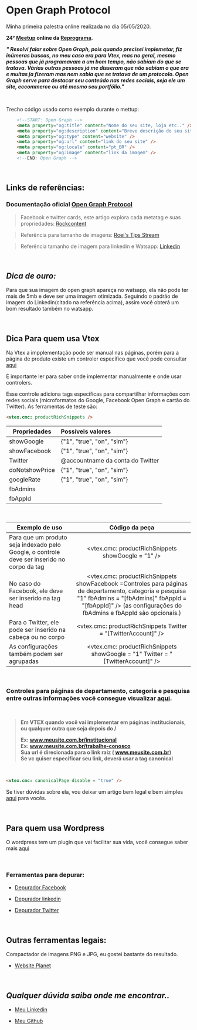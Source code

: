 # Open Graph Protocol
Minha primeira palestra online realizada no dia 05/05/2020.

**24° [Meetup](https://reprograma.com.br/meetup/) online da [Reprograma](https://reprograma.com.br/).**


***" Resolvi falar sobre Open Graph, pois quando precisei implemetar, fiz inúmeras buscas, no meu caso era para Vtex, mas no geral, mesmo pessoas que já programavam a um bom tempo, não sabiam do que se tratava. 
Várias outras pessoas já me disseram que não sabiam o que era e muitas ja fizeram mas nem sabia que se tratava de um protocolo.
Open Graph serve para destacar seu conteúdo nas redes sociais, seja ele um site, eccommerce ou até mesmo seu portfólio."***


<br>

Trecho código usado como exemplo durante o mettup:

```html
    <!--START: Open Graph -->
    <meta property="og:title" content="Nome do seu site, loja etc.." />
    <meta property="og:description" content="Breve descrição do seu site" />
    <meta property="og:type" content="website" />
    <meta property="og:url" content="link do seu site" />
    <meta property="og:locale" content="pt_BR" />
    <meta property="og:image" content="link da imagem" />
    <!--END: Open Graph -->
```

<br>

## **Links de referências:**

### Documentação oficial [Open Graph Protocol](https://ogp.me/)

> Facebook e twitter cards, este artigo explora cada metatag e suas propriedades:
[Rockcontent](https://rockcontent.com/blog/meta-tags-para-redes-sociais/)

> Referência para tamanho de imagens:
[Roei's Tips Stream](https://roei.stream/2018/11/18/ideal-open-graph-image-size-for-whatsapp-link-share/)

> Referência tamanho de imagem para linkedin e Watsapp:
[Linkedin](https://www.linkedin.com/help/linkedin/answer/46687/making-your-website-shareable-on-linkedin?lang=en)

<br>

## ***Dica de ouro:***

Para que sua imagem do open graph apareça no watsapp, ela não pode ter mais de 5mb e deve ser uma imagem otimizada. Seguindo o padrão de imagem do Linkedin(citado na referência acima), assim você obterá um bom resultado também no watsapp.

<br>

## **Dica Para quem usa Vtex**

Na Vtex a impplementação pode ser manual nas páginas, porém para a página de produto existe um controler específico que você pode consultar [aqui](https://help.vtex.com/tutorial/list-of-controls-for-templates--tutorials_563)

É importante ler para saber onde implementar manualmente e onde usar controlers.

Esse controle adiciona tags específicas para compartilhar informações com redes sociais (microformatos do Google, Facebook Open Graph e cartão do Twitter). As ferramentas de teste são:
<br>



```html
<vtex.cmc: productRichSnippets />
```

| Propriedades   |    Possíveis valores             |
|----------------|:---------------------------------|
| showGoogle     |  {"1", "true", "on", "sim"}      |
| showFacebook   |    {"1", "true", "on", "sim"}    |
| Twitter        | @accountname da conta do Twitter |
| doNotshowPrice |    {"1", "true", "on", "sim"}    |
| googleRate     |    {"1", "true", "on", "sim"}    |
| fbAdmins       |                                  |
| fbAppId	     |   

<br>

|Exemplo de uso | Código da peça |
|----------------|:--------------------------------:|
|Para que um produto seja indexado pelo Google, o controle deve ser inserido no corpo da tag|<vtex.cmc: productRichSnippets showGoogle = "1" /> |
|No caso do Facebook, ele deve ser inserido na tag head|<vtex.cmc: productRichSnippets showFacebook =Controles para páginas de departamento, categoria e pesquisa "1" fbAdmins = "[fbAdmins]" fbAppId = "[fbAppId]" /> (as configurações do fbAdmins e fbAppId são opcionais.)|
|Para o Twitter, ele pode ser inserido na cabeça ou no corpo | <vtex.cmc: productRichSnippets Twitter = "[TwitterAccount]" />|
|As configurações também podem ser agrupadas | <vtex.cmc: productRichSnippets showGoogle = "1" Twitter = "[TwitterAccount]" />

<br>

### **Controles para páginas de departamento, categoria e pesquisa entre outras informações você consegue visualizar [aqui](https://help.vtex.com/tutorial/list-of-controls-for-templates--tutorials_563).**

<br>

> <strong>Em VTEX quando você vai implementar em páginas institucionais, ou qualquer outra que seja depois do /
> 
> Ex: www.meusite.com.br/institucional <br>
> Ex: www.meusite.com.br/trabalhe-conosco <br>
> Sua url é direcionada para o link raiz ( www.meusite.com.br)<br>
> Se vc quiser especificar seu link, deverá usar a tag canonical </strong>

<br>

```html
<vtex.cmc: canonicalPage disable = "true" />
```
Se tiver dúvidas sobre ela, vou deixar um artigo bem legal e bem simples [aqui](https://help.vtex.com/known-issues/canonical-tag-on-custom-pages--70PufEhKCcgmOQo6CkAEAc) para vocês.


<br>

## **Para quem usa Wordpress**

O wordpress tem um plugin que vai facilitar sua vida, você consegue saber mais [aqui](https://wordpress.org/plugins/wp-open-graph/)

<br>


### **Ferramentas para depurar:**

- [Depurador Facebook](https://developers.facebook.com/tools/debug/)

- [Depurador linkedin](https://www.linkedin.com/post-inspector/)

- [Depurador Twitter](https://cards-dev.twitter.com/validator)

<br>


## **Outras ferramentas legais:**

Compactador de imagens PNG e JPG, eu gostei bastante do resultado.
- [Website Planet](https://www.websiteplanet.com/pt-br/webtools/imagecompressor/)


<br>

## ***Qualquer dúvida saiba onde me encontrar..***

- [Meu Linkedin](https://www.linkedin.com/in/hellenbrunelli/)

- [Meu Github](https://github.com/HellenBrunelli)




